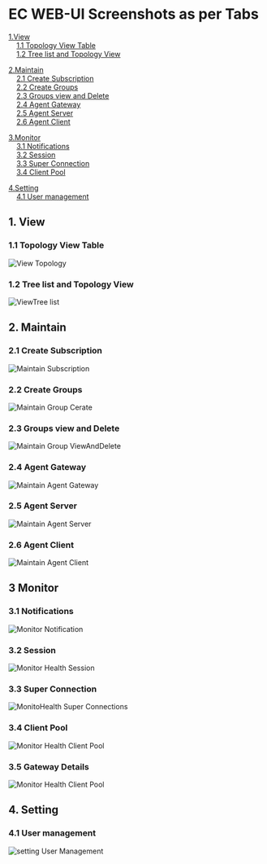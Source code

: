 

# EC WEB-UI Screenshots as per Tabs
   [1.View](#1-view) \
    &nbsp;&nbsp;&nbsp; [1.1 Topology View Table](#11-topology-view-table) \
    &nbsp;&nbsp;&nbsp;  [1.2 Tree list and Topology View](#12-tree-list-and-topology-view) 
     
  [2.Maintain](#2-maintain) \
      &nbsp;&nbsp;&nbsp; [2.1 Create Subscription](#21-create-subscription) \
      &nbsp;&nbsp;&nbsp; [2.2 Create Groups](#22-create-groups) \
      &nbsp;&nbsp;&nbsp; [2.3 Groups view and Delete](#23-groups-view-and-delete) \
      &nbsp;&nbsp;&nbsp; [2.4 Agent Gateway](#24-agent-gateway) \
      &nbsp;&nbsp;&nbsp; [2.5 Agent Server](#25-agent-server) \
      &nbsp;&nbsp;&nbsp; [2.6 Agent Client ](#26-agent-client ) 
     
   [3.Monitor](#3-monitor) \
     &nbsp;&nbsp;&nbsp; [3.1 Notifications](#31-notifications) \
     &nbsp;&nbsp;&nbsp; [3.2 Session](#32-session) \
     &nbsp;&nbsp;&nbsp; [3.3 Super Connection](#33-super-connection) \
     &nbsp;&nbsp;&nbsp; [3.4 Client Pool](#34-client-pool) 
     
   [4.Setting](#4-setting) \
     &nbsp;&nbsp;&nbsp; [4.1 User management](#41-user-management) 

 ## 1. View

 ### 1.1 Topology View Table

![View Topology](/docs/Ec%20Screenshot/View/ViewTopology.png?raw=true "View Topology")


 ### 1.2 Tree list and Topology View


![ViewTree list](/docs/Ec%20Screenshot/View/ViewTreelist.png?raw=true "ViewTree list")





## 2. Maintain
### 2.1 Create Subscription 



![Maintain Subscription](/docs/Ec%20Screenshot/Maintain/MaintainSubscription.png?raw=true "Maintain Subscription")








 ### 2.2 Create Groups



![Maintain Group Cerate](/docs/Ec%20Screenshot/Maintain/MaintainGroupCerate.png?raw=true "Maintain Group Cerate")



### 2.3 Groups view and Delete


![Maintain Group ViewAndDelete](/docs/Ec%20Screenshot/Maintain/MaintainroupViewAndDelete.png?raw=true "Maintain Group View And Delete")




### 2.4 Agent Gateway



![Maintain Agent Gateway](/docs/Ec%20Screenshot/Maintain/MaintainAgentGateway.png?raw=true "Maintain Agent Gateway")






### 2.5 Agent Server

 
![Maintain Agent Server](/docs/Ec%20Screenshot/Maintain/MaintainAgentServer.png?raw=true "Maintain Agent Server")





### 2.6 Agent Client 


![Maintain Agent Client](/docs/Ec%20Screenshot/Maintain/MaintainAgentClient.png?raw=true "Maintain Agent Client")





## 3 Monitor

### 3.1 Notifications


![Monitor Notification](/docs/Ec%20Screenshot/Monitor/MonitorNotification.png?raw=true "Monitor Notification")





### 3.2 Session


![Monitor Health Session](/docs/Ec%20Screenshot/Monitor/MonitorHealthSession.jpg?raw=true "Monitor Health Session")





### 3.3 Super Connection

 
![MonitoHealth Super Connections](/docs/Ec%20Screenshot/Monitor/MonitoHealthSuperConnections.png?raw=true "MonitoHealth Super Connections")





### 3.4 Client Pool

 ![Monitor Health Client Pool](/docs/Ec%20Screenshot/Monitor/MonitorHealthClientPool.png?raw=true "Monitor Health Client Pool")


### 3.5 Gateway Details

 ![Monitor Health Client Pool](/docs/Ec%20Screenshot/Monitor/MonitorHealthGatewayDetails.jpg?raw=true "Monitor Health Client Pool")



## 4. Setting

### 4.1 User management


 ![setting User Management](/docs/Ec%20Screenshot/Settings/settingUserManagement.png?raw=true "setting User Management")





